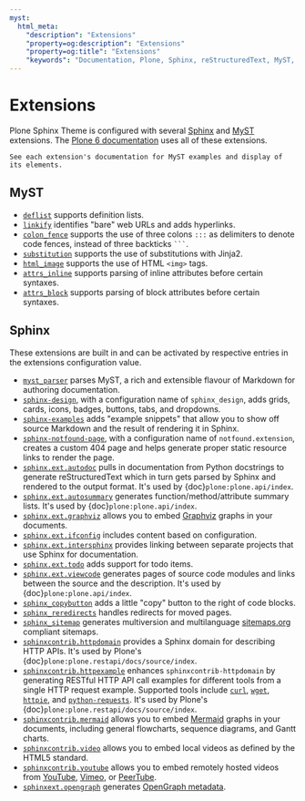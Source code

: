 ```yaml
---
myst:
  html_meta:
    "description": "Extensions"
    "property=og:description": "Extensions"
    "property=og:title": "Extensions"
    "keywords": "Documentation, Plone, Sphinx, reStructuredText, MyST, Markdown, themes, sphinx-book-theme, pydata_sphinx_theme, extensions"
---
```


# Extensions

Plone Sphinx Theme is configured with several [Sphinx](https://www.sphinx-doc.org/en/master/) and [MyST](https://myst-parser.readthedocs.io/en/latest/) extensions.
The [Plone 6 documentation](https://6.docs.plone.org/) uses all of these extensions.

```{seealso}
See each extension's documentation for MyST examples and display of its elements.
```


## MyST

-   [`deflist`](https://myst-parser.readthedocs.io/en/latest/syntax/optional.html#definition-lists) supports definition lists.
-   [`linkify`](https://myst-parser.readthedocs.io/en/latest/syntax/optional.html#linkify) identifies "bare" web URLs and adds hyperlinks.
-   [`colon_fence`](https://myst-parser.readthedocs.io/en/latest/syntax/optional.html#code-fences-using-colons) supports the use of three colons `:::` as delimiters to denote code fences, instead of three backticks `` ``` ``.
-   [`substitution`](https://myst-parser.readthedocs.io/en/latest/syntax/optional.html#substitutions-with-jinja2) supports the use of substitutions with Jinja2.
-   [`html_image`](https://myst-parser.readthedocs.io/en/latest/syntax/optional.html#html-images) supports the use of HTML `<img>` tags.
-   [`attrs_inline`](https://myst-parser.readthedocs.io/en/latest/syntax/optional.html#inline-attributes) supports parsing of inline attributes before certain syntaxes.
-   [`attrs_block`](https://myst-parser.readthedocs.io/en/latest/syntax/optional.html#inline-block) supports parsing of block attributes before certain syntaxes.


## Sphinx

These extensions are built in and can be activated by respective entries in the extensions configuration value.

-   [`myst_parser`](https://myst-parser.readthedocs.io/en/latest/) parses MyST, a rich and extensible flavour of Markdown for authoring documentation.
-   [`sphinx-design`](https://sphinx-design.readthedocs.io/en/latest/), with a configuration name of `sphinx_design`, adds grids, cards, icons, badges, buttons, tabs, and dropdowns.
-   [`sphinx-examples`](https://ebp-sphinx-examples.readthedocs.io/en/latest/) adds "example snippets" that allow you to show off source Markdown and the result of rendering it in Sphinx.
-   [`sphinx-notfound-page`](https://sphinx-notfound-page.readthedocs.io/en/latest/index.html), with a configuration name of `notfound.extension`, creates a custom 404 page and helps generate proper static resource links to render the page.
-   [`sphinx.ext.autodoc`](https://www.sphinx-doc.org/en/master/usage/extensions/autodoc.html) pulls in documentation from Python docstrings to generate reStructuredText which in turn gets parsed by Sphinx and rendered to the output format.
    It's used by {doc}`plone:plone.api/index`.
-   [`sphinx.ext.autosummary`](https://www.sphinx-doc.org/en/master/usage/extensions/autosummary.html) generates function/method/attribute summary lists.
    It's used by {doc}`plone:plone.api/index`.
-   [`sphinx.ext.graphviz`](https://www.sphinx-doc.org/en/master/usage/extensions/graphviz.html) allows you to embed [Graphviz](https://graphviz.org/download/) graphs in your documents.
-   [`sphinx.ext.ifconfig`](https://www.sphinx-doc.org/en/master/usage/extensions/ifconfig.html) includes content based on configuration.
-   [`sphinx.ext.intersphinx`](https://www.sphinx-doc.org/en/master/usage/extensions/intersphinx.html) provides linking between separate projects that use Sphinx for documentation.
-   [`sphinx.ext.todo`](https://www.sphinx-doc.org/en/master/usage/extensions/todo.html) adds support for todo items.
-   [`sphinx.ext.viewcode`](https://www.sphinx-doc.org/en/master/usage/extensions/viewcode.html) generates pages of source code modules and links between the source and the description.
    It's used by {doc}`plone:plone.api/index`.
-   [`sphinx_copybutton`](https://sphinx-copybutton.readthedocs.io/en/latest/index.html)  adds a little "copy" button to the right of code blocks.
-   [`sphinx_reredirects`](https://documatt.com/sphinx-reredirects/) handles redirects for moved pages.
-   [`sphinx_sitemap`](https://pypi.org/project/sphinx-sitemap/) generates multiversion and multilanguage [sitemaps.org](https://www.sitemaps.org/protocol.html) compliant sitemaps.
-   [`sphinxcontrib.httpdomain`](https://sphinxcontrib-httpdomain.readthedocs.io/en/stable/) provides a Sphinx domain for describing HTTP APIs.
    It's used by Plone's {doc}`plone:plone.restapi/docs/source/index`.
-   [`sphinxcontrib.httpexample`](https://sphinxcontrib-httpexample.readthedocs.io/en/latest/) enhances `sphinxcontrib-httpdomain` by generating RESTful HTTP API call examples for different tools from a single HTTP request example.
    Supported tools include [`curl`](https://curl.se/), [`wget`](https://www.gnu.org/software/wget/), [`httpie`](https://httpie.io/), and [`python-requests`](https://requests.readthedocs.io/en/latest/).
    It's used by Plone's {doc}`plone:plone.restapi/docs/source/index`.
-   [`sphinxcontrib.mermaid`](https://pypi.org/project/sphinxcontrib-mermaid/) allows you to embed [Mermaid](https://mermaid.js.org/) graphs in your documents, including general flowcharts, sequence diagrams, and Gantt charts.
-   [`sphinxcontrib.video`](https://pypi.org/project/sphinxcontrib-video/) allows you to embed local videos as defined by the HTML5 standard.
-   [`sphinxcontrib.youtube`](https://pypi.org/project/sphinxcontrib-video/) allows you to embed remotely hosted videos from [YouTube](https://www.youtube.com/), [Vimeo](https://vimeo.com/), or [PeerTube](https://joinpeertube.org/).
-   [`sphinxext.opengraph`](https://pypi.org/project/sphinxext-opengraph/) generates [OpenGraph metadata](https://ogp.me/).
